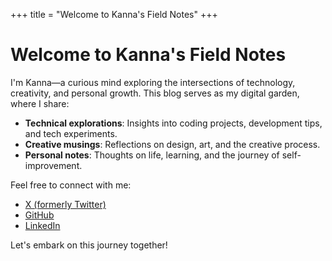 +++
title = "Welcome to Kanna's Field Notes"
+++

# Welcome to Kanna's Field Notes

I'm Kanna—a curious mind exploring the intersections of technology, creativity, and personal growth. This blog serves as my digital garden, where I share:

- **Technical explorations**: Insights into coding projects, development tips, and tech experiments.
- **Creative musings**: Reflections on design, art, and the creative process.
- **Personal notes**: Thoughts on life, learning, and the journey of self-improvement.

Feel free to connect with me:

- [X (formerly Twitter)](https://x.com/kanna_180512)
- [GitHub](https://github.com/heyyviv)
- [LinkedIn](https://www.linkedin.com/feed/)

Let's embark on this journey together!
